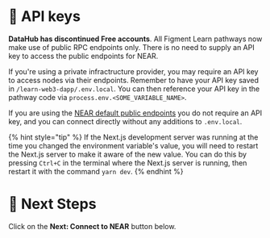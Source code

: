 # 🧩 API keys

**DataHub has discontinued Free accounts**. All Figment Learn pathways now make use of public RPC endpoints only. There is no need to supply an API key to access the public endpoints for NEAR.

If you're using a private infractructure provider, you may require an API key to access nodes via their endpoints. Remember to have your API key saved in `/learn-web3-dapp/.env.local`. You can then reference your API key in the pathway code via `process.env.<SOME_VARIABLE_NAME>`.

If you are using the [NEAR default public endpoints](https://docs.near.org/api/rpc/setup#rpc-endpoint-setup) you do not require an API key, and you can connect directly without any additions to `.env.local`.

{% hint style="tip" %}
If the Next.js development server was running at the time you changed the environment variable's value, you will need to restart the Next.js server to make it aware of the new value. You can do this by pressing `Ctrl+C` in the terminal where the Next.js server is running, then restart it with the command `yarn dev`.
{% endhint %}

# 👣 Next Steps

Click on the **Next: Connect to NEAR** button below.
